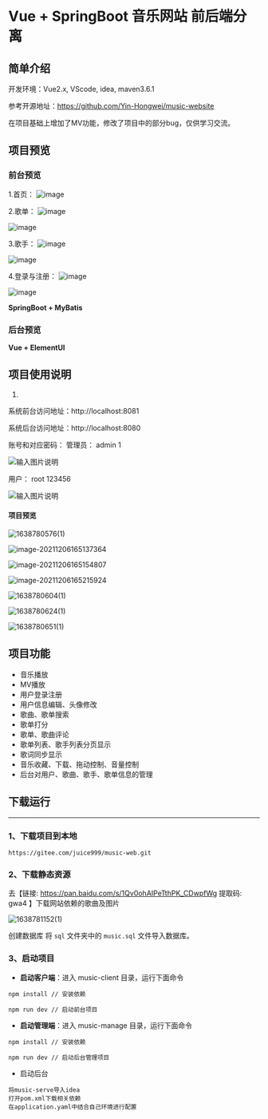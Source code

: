 # Vue + SpringBoot 音乐网站  前后端分离

## 简单介绍
开发环境：Vue2.x, VScode, idea, maven3.6.1

参考开源地址：https://github.com/Yin-Hongwei/music-website

在项目基础上增加了MV功能，修改了项目中的部分bug，仅供学习交流。

## 项目预览
### 前台预览

1.首页：
![image](https://user-images.githubusercontent.com/79205996/169451513-5ad7bdaa-62fd-4b62-91af-5bed1a316464.png)

2.歌单：
![image](https://user-images.githubusercontent.com/79205996/169451802-474d2038-7e08-4708-888a-aec9b97b3a6e.png)

![image](https://user-images.githubusercontent.com/79205996/169451923-dedde162-8536-4b56-b327-ba0ba8d8f03e.png)

3.歌手：
![image](https://user-images.githubusercontent.com/79205996/169451990-f784875c-3a93-4d03-8d38-756247482a52.png)

![image](https://user-images.githubusercontent.com/79205996/169452063-c73bad5d-c873-43f5-bbff-e36cfc83baf5.png)

4.登录与注册：
![image](https://user-images.githubusercontent.com/79205996/169452131-5342c322-8ff2-4636-937c-43a08250cec2.png)

![image](https://user-images.githubusercontent.com/79205996/169452158-48c6b71e-cbd2-4005-b027-e22117b31c03.png)


**SpringBoot + MyBatis**

### 后台预览

**Vue +  ElementUI**



## 项目使用说明

1.  
系统前台访问地址：http://localhost:8081

系统后台访问地址：http://localhost:8080

账号和对应密码：
管理员： admin    1

![输入图片说明](ReadMeResource/1638780017(1).jpg)

用户：  root     123456

![输入图片说明](ReadMeResource/image.png)



#### 项目预览

![1638780576(1)](ReadMeResource/1638780576(1).jpg)

![image-20211206165137364](ReadMeResource/1638780681(1).jpg)

![image-20211206165154807](ReadMeResource/1638780706(1).jpg)

![image-20211206165215924](ReadMeResource/image-20211206165215924.png)

![1638780604(1)](ReadMeResource/1638780604(1).jpg)

![1638780624(1)](ReadMeResource/1638780637(1).jpg)

![1638780651(1)](ReadMeResource/1638780651(1).jpg)

## 项目功能

- 音乐播放
- MV播放
- 用户登录注册
- 用户信息编辑、头像修改
- 歌曲、歌单搜索
- 歌单打分
- 歌单、歌曲评论
- 歌单列表、歌手列表分页显示
- 歌词同步显示
- 音乐收藏、下载、拖动控制、音量控制
- 后台对用户、歌曲、歌手、歌单信息的管理

## 下载运行

------



### 1、下载项目到本地

```
https://gitee.com/juice999/music-web.git
```

### 2、下载静态资源

去【链接: https://pan.baidu.com/s/1Qv0ohAIPeTthPK_CDwpfWg 提取码: gwa4 】下载网站依赖的歌曲及图片

![1638781152(1)](ReadMeResource/1638781152(1).jpg)

创建数据库 将 `sql` 文件夹中的 `music.sql` 文件导入数据库。

### 3、启动项目

- **启动客户端**：进入 music-client 目录，运行下面命令

```
npm install // 安装依赖

npm run dev // 启动前台项目
```

- **启动管理端**：进入 music-manage 目录，运行下面命令

```
npm install // 安装依赖

npm run dev // 启动后台管理项目
```

- 启动后台

```
将music-serve导入idea
打开pom.xml下载相关依赖
在application.yaml中结合自己环境进行配置
```

